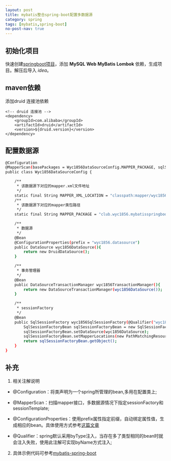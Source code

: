```yaml
---
layout: post
title: mybatis整合spring-boot配置多数据源
category: spring
tags: [mybatis,spring-boot]
no-post-nav: true
---
```


## 初始化项目

快速创建[springboot项目](https://start.spring.io/)，添加 __MySQL__ __Web__ __MyBatis__ __Lombok__ 依赖，生成项目。解压后导入 _idea_。

## maven依赖

添加druid 连接池依赖

	<!-- druid 连接池 -->
	<dependency>
		<groupId>com.alibaba</groupId>
		<artifactId>druid</artifactId>
		<version>${druid.version}</version>
	</dependency>

## 配置数据源

```sh
@Configuration
@MapperScan(basePackages = Wyc1856DataSourceConfig.MAPPER_PACKAGE, sqlSessionFactoryRef = "wyc1856SqlSessionFactory")
public class Wyc1856DataSourceConfig {

    /**
     * 该数据源下对应的mapper.xml文件地址
     */
    static final String MAPPER_XML_LOCATION = "classpath:mapper/wyc1856/*.xml";
    /**
     * 该数据源下对应的mapper类包路径
     */
    static final String MAPPER_PACKAGE = "club.wyc1856.mybatisspringboot.mapper.wyc1856";

    /**
     * 数据源
     */
    @Bean
    @ConfigurationProperties(prefix = "wyc1856.datasource")
    public DataSource wyc1856DataSource(){
        return new DruidDataSource();
    }

    /**
     * 事务管理器
     */
    @Bean
    public DataSourceTransactionManager wyc1856TransactionManager(){
        return new DataSourceTransactionManager(wyc1856DataSource());
    }

    /**
     * sessionFactory
     */
    @Bean
    public SqlSessionFactory wyc1856SqlSessionFactory(@Qualifier("wyc1856DataSource") DataSource wyc1856DataSource) throws Exception{
        SqlSessionFactoryBean sqlSessionFactoryBean = new SqlSessionFactoryBean();
        sqlSessionFactoryBean.setDataSource(wyc1856DataSource);
        sqlSessionFactoryBean.setMapperLocations(new PathMatchingResourcePatternResolver().getResources(MAPPER_XML_LOCATION));
        return sqlSessionFactoryBean.getObject();
    }
}
```
## 补充

1. 相关注解说明
    
- @Configuration：将类声明为一个spring所管理的bean,多用在配置类上;

- @MapperScan：扫描mapper接口，多数据源情况下指定sessionFactory和sessionTemplate;

- @ConfigurationProperties：使用prefix属性指定前缀，自动绑定属性值，生成相应的bean。具体使用方式参考[这篇文章](https://www.cnblogs.com/duanxz/p/4520571.html)

- @Qualifier：spring默认采用byType注入，当存在多了类型相同的bean时就会注入失败，使用此注解可实现byName方式注入;

2. 具体示例代码可参考[mybatis-spring-boot](https://github.com/wyc18556/spring-boot-demo/tree/master/mybatis-spring-boot)
    